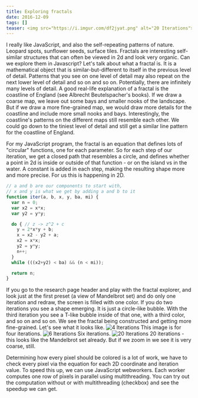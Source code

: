 ```yaml
---
title: Exploring fractals
date: 2016-12-09
tags: []
teaser: <img src="https://i.imgur.com/df2jyat.png" alt="20 Iterations"></img> You can create art and beauty in JavaScript.
---
```

I really like JavaScript, and also the self-repeating patterns of nature. Leopard spots, sunflower seeds, surface tiles. Fractals are interesting self-similar structures that can often be viewed in 2d and look very organic. Can we explore them in Javascript?
Let's talk about what a fractal is. It is a mathematical object that is similar-but-different to itself in the previous level of detail. Patterns that you see on one level of detail may also repeat on the next lower level of detail and so on and so on. Potentially, there are infinitely many levels of detail.
A good real-life explanation of a fractal is the coastline of England (see Albrecht Beutelspacher's books). If we draw a coarse map, we leave out some bays and smaller nooks of the landscape. But if we draw a more fine-grained map, we would draw more details for the coastline and include more small nooks and bays. Interestingly, the coastline's patterns on the different maps still resemble each other. We could go down to the tiniest level of detail and still get a similar line pattern for the coastline of England. 

For my JavaScript program, the fractal is an equation that defines lots of "circular" functions, one for each parameter. So for each step of our iteration, we get a closed path that resembles a circle, and defines whether a point in 2d is inside or outside of that function - or on the island vs in the water.
A constant is added in each step, making the resulting shape more and more precise. For us this is happening in 2D.
```` javascript
// a and b are our components to start with,
// x and y is what we get by adding a and b to it
function iter(a, b, x, y, ba, mi) {
  var n = 0;
  var x2 = x*x;
  var y2 = y*y;

  do { // z -> z^2 + c
    y = 2*x*y + b;
    x = x2 - y2 + a;
    x2 = x*x;
    y2 = y*y;
    n++;
  }
  while (((x2+y2) < ba) && (n < mi));

  return n;
}
````

If you go to the research page header and play with the fractal explorer, and look just at the first preset (a view of Mandelbrot set) and do only one iteration and redraw, the screen is filled with one color. 
If you do two iterations you see a shape emerging. It is just a circle-like bubble. With the third iteration you see a T-like bubble inside of that one, with a third color, and so on and so on. We see the fractal being constructed and getting more fine-grained.
Let's see what it looks like.
<img src="https://i.imgur.com/0HtKiqP.png" alt="4 Iterations"></img>
This image is for four iterations.
<img src="https://i.imgur.com/OmFVYC2.png" alt="6 Iterations"></img>
Six iterations.
<img src="https://i.imgur.com/HZ3isRT.png" alt="20 Iterations"></img>
20 iterations - this looks like the Mandelbrot set already. But if we zoom in we see it is very coarse, still.

Determining how every pixel should be colored is a lot of work, we have to check every pixel via the equation for each 2D coordinate and iteration value. To speed this up, we can use JavaScript webworkers. Each worker computes one row of pixels in parallel using multithreading.
You can try out the computation without or with multithreading (checkbox) and see the speedup we can get.
